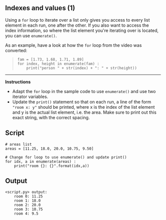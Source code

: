 ## Indexes and values (1)

Using a `for` loop to iterate over a list only gives you access to every list element in each run, one after the other. If you also want to access the index information, so where the list element you're iterating over is located, you can use `enumerate()`.

As an example, have a look at how the `for` loop from the video was converted:

> ```
> fam = [1.73, 1.68, 1.71, 1.89]
> for index, height in enumerate(fam) :
>     print("person " + str(index) + ": " + str(height))
> ```

<hr>

**Instructions**
* Adapt the `for` loop in the sample code to use `enumerate()` and use two iterator variables.
* Update the `print()` statement so that on each run, a line of the form `"room x: y"` should be printed, where x is the index of the list element and y is the actual list element, i.e. the area. Make sure to print out this exact string, with the correct spacing.

## Script
```
# areas list
areas = [11.25, 18.0, 20.0, 10.75, 9.50]

# Change for loop to use enumerate() and update print()
for idx, a in enumerate(areas) :
    print("room {}: {}".format(idx,a))
```

## Output
```
<script.py> output:
    room 0: 11.25
    room 1: 18.0
    room 2: 20.0
    room 3: 10.75
    room 4: 9.5
```